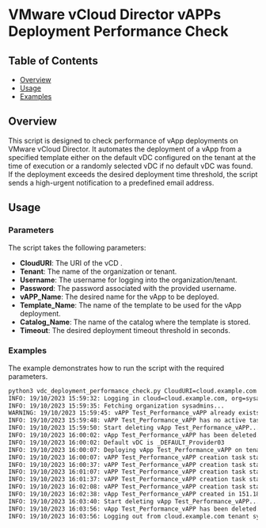 # VMware vCloud Director vAPPs Deployment Performance Check

## Table of Contents

- [Overview](#overview)
- [Usage](#usage)
- [Examples](#examples)

## Overview

This script is designed to check performance of vApp deployments on VMware vCloud Director. It automates the deployment of a vApp from a specified template either on the default vDC configured on the tenant at the time of execution or a randomly selected vDC if no default vDC was found. If the deployment exceeds the desired deployment time threshold, the script sends a high-urgent notification to a predefined email address.

## Usage

### Parameters

The script takes the following parameters:

- **CloudURI**: The URI of the vCD .
- **Tenant**: The name of the organization or tenant.
- **Username**: The username for logging into the organization/tenant.
- **Password**: The password associated with the provided username.
- **vAPP_Name**: The desired name for the vApp to be deployed.
- **Template_Name**: The name of the template to be used for the vApp deployment.
- **Catalog_Name**: The name of the catalog where the template is stored.
- **Timeout**: The desired deployment timeout threshold in seconds.

### Examples

The example demonstrates how to run the script with the required parameters.

```bash
python3 vdc_deployment_performance_check.py CloudURI=cloud.example.com Tenant=sysadmins Username=svc-user Password=PASSWORD vAPP_Name=Test_Performance_vAPP Template_Name=ubuntu-latest Catalog_Name=vCloud-Demos Timeout=7200
INFO: 19/10/2023 15:59:32: Logging in cloud=cloud.example.com, org=sysadmins, user=svc-user
INFO: 19/10/2023 15:59:35: Fetching organization sysadmins...
WARNING: 19/10/2023 15:59:45: vAPP Test_Performance_vAPP already exists on vDC Provider09, checking if it has active tasks...
INFO: 19/10/2023 15:59:48: vAPP Test_Performance_vAPP has no active tasks, deleting it....
INFO: 19/10/2023 15:59:50: Start deleting vApp Test_Performance_vAPP...
INFO: 19/10/2023 16:00:02: vApp Test_Performance_vAPP has been deleted.
INFO: 19/10/2023 16:00:02: Default vDC is _DEFAULT_Provider03
INFO: 19/10/2023 16:00:07: Deploying vApp Test_Performance_vAPP on tenant sysadmins....
INFO: 19/10/2023 16:00:07: vAPP Test_Performance_vAPP creation task status is queued....
INFO: 19/10/2023 16:00:37: vAPP Test_Performance_vAPP creation task status is running....
INFO: 19/10/2023 16:01:07: vAPP Test_Performance_vAPP creation task status is running....
INFO: 19/10/2023 16:01:37: vAPP Test_Performance_vAPP creation task status is running....
INFO: 19/10/2023 16:02:08: vAPP Test_Performance_vAPP creation task status is success....
INFO: 19/10/2023 16:02:38: vApp Test_Performance_vAPP created in 151.18470907211304 seconds.
INFO: 19/10/2023 16:03:40: Start deleting vApp Test_Performance_vAPP...
INFO: 19/10/2023 16:03:56: vApp Test_Performance_vAPP has been deleted.
INFO: 19/10/2023 16:03:56: Logging out from cloud.example.com tenant sysadmins
```
